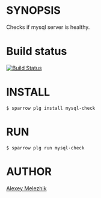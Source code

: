 # SYNOPSIS

Checks if mysql server is healthy.

# Build status

[![Build Status](https://travis-ci.org/melezhik/mysql-check.svg)](https://travis-ci.org/melezhik/mysql-check)

# INSTALL

    $ sparrow plg install mysql-check

# RUN

    $ sparrow plg run mysql-check

# AUTHOR

[Alexey Melezhik](mailto:melezhik@gmail.com)


